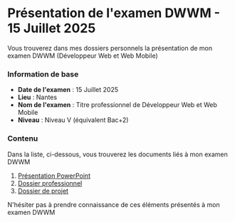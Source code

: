 <h1>Présentation de l'examen DWWM - 15 Juillet 2025</h1>
<p>
  Vous trouverez dans mes dossiers personnels la présentation de mon examen DWWM (Développeur Web et Web Mobile)
</p>
<h3>Information de base</h3>
<ul>
  <li>
    <strong>Date de l'examen</strong> : 15 Juillet 2025
  </li>
  <li>
    <strong>Lieu</strong> : Nantes
  </li>
  <li>
    <strong>Nom de l'examen</strong> : Titre professionnel de Développeur Web et Web Mobile
  </li>
  <li>
    <strong>Niveau</strong> : Niveau V (équivalent Bac+2)
  </li>
</ul>
<h3>Contenu</h3>
<p>Dans la liste, ci-dessous, vous trouverez les documents liés à mon examen DWWM</p>
<ol>
  <li>
    <a href="/yann44000/blob/main/presentation_powerpoint.pptx" target="_blank">Présentation PowerPoint</a></li>
  </li>
  <li>
    <a href="yann44000/blob/main/dossier_professionel.pdf" target="_blank">Dossier professionnel</a></li>
  </li>
  <li>
    <a href="/yann44000/blob/main/dossier_de_projet.pdf" target="_blank">Dossier de projet</a></li>
  </li>
</ol>
<p>N'hésiter pas à prendre connaissance de ces éléments présentés à mon examen DWWM</p>
